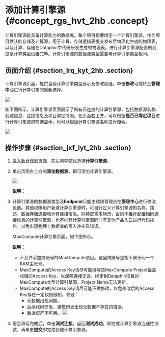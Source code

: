 # 添加计算引擎源 {#concept_rgs_hvt_2hb .concept}

计算引擎源是具备计算能力的数据库。每个项目都要绑定一个计算引擎源，作为项目默认的存储及计算源，用于计算、存储逻辑表提交发布后物理化生成的物理表，以及计算、存储在Dataphin中代码研发生成的物理表。进行计算引擎源配置的前提是计算类型设置完毕。计算引擎源的数据源类型需要与计算引擎类型相同。

## 页面介绍 {#section_lrq_kyt_2hb .section}

计算引擎源页面，提供当前计算引擎类型展示及修改超链。单击**修改**可跳转至**管理中心**进行计算引擎的重新选择。

![](http://static-aliyun-doc.oss-cn-hangzhou.aliyuncs.com/assets/img/149062/155651714741471_zh-CN.png)

如下图所示，计算引擎源页面展示了所有已连接的计算引擎源，包括数据源名称、创建信息、连接信息及项目绑定情况。在页面右上方，可以根据**是否已绑定项目**进行计算引擎源的筛选显示，也可以根据计算引擎源名称进行搜索。

![](http://static-aliyun-doc.oss-cn-hangzhou.aliyuncs.com/assets/img/149062/155651714741472_zh-CN.png)

## 操作步骤 {#section_jxf_lyt_2hb .section}

1.  [进入数仓规划页面](cn.zh-CN/用户指南/数仓规划/数仓规划概述.md#section_w3j_zf1_hhb)，在左侧导航栏选择**计算引擎源**。
2.  单击页面右上方的**添加数据源**，即可添加计算引擎源。

    ![](http://static-aliyun-doc.oss-cn-hangzhou.aliyuncs.com/assets/img/149062/155651714741473_zh-CN.png)

    **说明：** 

3.  计算引擎源的数据源类型及**Endpoint**只能由超级管理员在**管理中心**进行修改设置。其他权限用户新建计算引擎源时，可自行定义计算引擎源的名称、描述、数据存储连接和计算连接信息。除特定需求场景，否则不推荐配置相同连接信息的计算引擎源，也不推荐计算引擎源同时有其他产品入口进行代码操作，以免出现物理上数据库的写入冲突及错误。

    MaxCompute计算引擎页面，如下图所示。

    **说明：** 

    -   不允许添加跨账号的MaxCompute项目。这里跨账号是指不属于同一个RAM主账号。
    -   MaxCompute的Access Key请尽可能填写该MaxCompute Project最高权限的Access Key，以保障连接无误。绑定到Dataphin项目的MaxCompute类型计算引擎源，Project Name无法更新。
    -   MaxCompute的Access Key请尽可能不做修改，以免修改后的Access Key存在一定权限限制，导致：
        -   元数据出现问题。
        -   后续代码研发、建模研发出现元数据不存在的错误。
        -   数据资产不可用。
    ![](http://static-aliyun-doc.oss-cn-hangzhou.aliyuncs.com/assets/img/149062/155651714741474_zh-CN.png)

4.  信息填写完成后，单击**测试连接**，返回**测试成功**，即完成计算引擎源连通性测试，再单击**提交**即完成创建计算引擎源。

